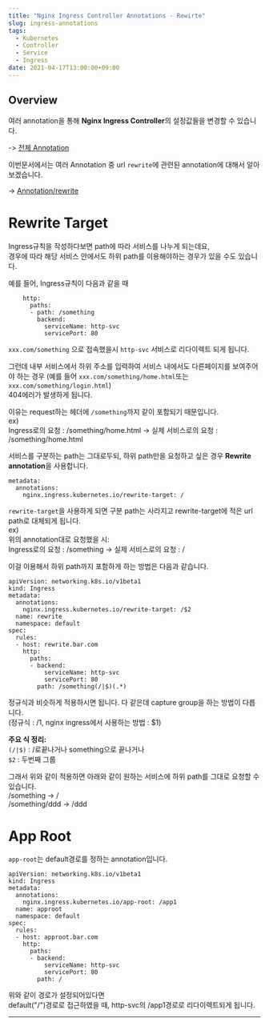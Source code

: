 ```yaml
---
title: "Nginx Ingress Controller Annotations - Rewirte"
slug: ingress-annotations
tags:
  - Kubernetes
  - Controller
  - Service
  - Ingress
date: 2021-04-17T13:00:00+09:00
---
```


## Overview
여러 annotation을 통해 **Nginx Ingress Controller**의 설정값들을 변경할 수 있습니다.  

-> [전체 Annotation](https://kubernetes.github.io/ingress-nginx/user-guide/nginx-configuration/annotations/)  

이번문서에서는 여러 Annotation 중 url `rewrite`에 관련된 annotation에 대해서 알아보겠습니다.  

-> [Annotation/rewrite](https://kubernetes.github.io/ingress-nginx/examples/rewrite/)  

# Rewrite Target
Ingress규칙을 작성하다보면 path에 따라 서비스를 나누게 되는데요,  
경우에 따라 해당 서비스 안에서도 하위 path를 이용해야하는 경우가 있을 수도 있습니다.  

예를 들어, Ingress규칙이 다음과 같을 때  
~~~
    http:
      paths:
      - path: /something
        backend:
          serviceName: http-svc
          servicePort: 80
~~~
`xxx.com/something` 으로 접속했을시 `http-svc` 서비스로 리다이렉트 되게 됩니다.  

그런데 내부 서비스에서 하위 주소를 입력하여 서비스 내에서도 다른페이지를 보여주어야 하는 경우 (예를 들어 `xxx.com/something/home.html`또는 `xxx.com/something/login.html`)  
404에러가 발생하게 됩니다.  

이유는 request하는 헤더에 `/something`까지 같이 포함되기 때문입니다.  
ex)  
Ingress로의 요청 : /something/home.html -> 실제 서비스로의 요청 : /something/home.html  

서비스를 구분하는 path는 그대로두되, 하위 path만을 요청하고 싶은 경우 **Rewrite annotation**을 사용합니다.  

~~~
metadata:
  annotations:
    nginx.ingress.kubernetes.io/rewrite-target: /
~~~

`rewrite-target`을 사용하게 되면 구분 path는 사라지고 rewrite-target에 적은 url path로 대체되게 됩니다.  
ex)  
위의 annotation대로 요청했을 시:  
Ingress로의 요청 : /something -> 실제 서비스로의 요청 : /  

이걸 이용해서 하위 path까지 포함하게 하는 방법은 다음과 같습니다.  
~~~
apiVersion: networking.k8s.io/v1beta1
kind: Ingress
metadata:
  annotations:
    nginx.ingress.kubernetes.io/rewrite-target: /$2
  name: rewrite
  namespace: default
spec:
  rules:
  - host: rewrite.bar.com
    http:
      paths:
      - backend:
          serviceName: http-svc
          servicePort: 80
        path: /something(/|$)(.*)
~~~
정규식과 비슷하게 적용하시면 됩니다. 다 같은데 capture group을 하는 방법이 다릅니다.  
(정규식 : /1, nginx ingress에서 사용하는 방법 : $1)   

**주요 식 정리:**   
`(/|$)` : /로끝나거나 something으로 끝나거나   
`$2` : 두번째 그룹  

그래서 위와 같이 적용하면 아래와 같이 원하는 서비스에 하위 path를 그대로 요청할 수 있습니다.    
/something -> /  
/something/ddd -> /ddd  

# App Root
`app-root`는 default경로를 정하는 annotation입니다.  

~~~
apiVersion: networking.k8s.io/v1beta1
kind: Ingress
metadata:
  annotations:
    nginx.ingress.kubernetes.io/app-root: /app1
  name: approot
  namespace: default
spec:
  rules:
  - host: approot.bar.com
    http:
      paths:
      - backend:
          serviceName: http-svc
          servicePort: 80
        path: /
~~~
위와 같이 경로가 설정되어있다면  
default("/")경로로 접근하였을 때, http-svc의 /app1경로로 리다이렉트되게 됩니다.  

----